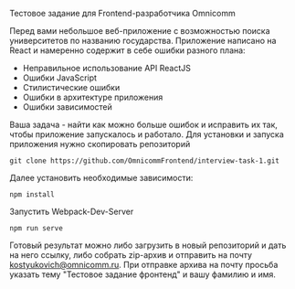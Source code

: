 Тестовое задание для Frontend-разработчика Omnicomm

Перед вами небольшое веб-приложение с возможностью поиска университетов по названию государства.
Приложение написано на React и намеренно содержит в себе ошибки разного плана:
- Неправильное использование API ReactJS
- Ошибки JavaScript
- Стилистические ошибки
- Ошибки в архитектуре приложения
- Ошибки зависимостей

Ваша задача - найти как можно больше ошибок и исправить их так, чтобы приложение запускалось и работало.
Для установки и запуска приложения нужно скопировать репозиторий

```
git clone https://github.com/OmnicommFrontend/interview-task-1.git
```

Далее установить необходимые зависимости:
```
npm install
```

Запустить Webpack-Dev-Server
```
npm run serve
```

Готовый результат можно либо загрузить в новый репозиторий и дать на него ссылку, либо собрать zip-архив и отправить на почту kostyukovich@omnicomm.ru.
При отправке архива на почту просьба указать тему "Тестовое задание фронтенд" и вашу фамилию и имя.
